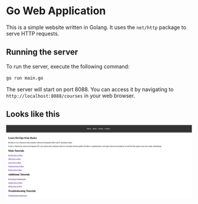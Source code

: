 # Go Web Application

This is a simple website written in Golang. It uses the `net/http` package to serve HTTP requests.

## Running the server

To run the server, execute the following command:

```bash
go run main.go
```

The server will start on port 8088. You can access it by navigating to `http://localhost:8088/courses` in your web browser.

## Looks like this

[![Website](static/images/golang-website.png)](http://go-web-app.local/home)



